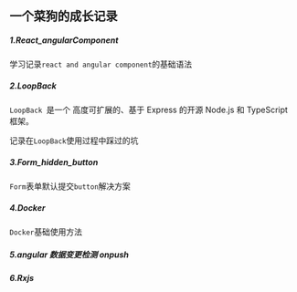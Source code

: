 ## 一个菜狗的成长记录

##### 1.React_angularComponent

学习记录`react and angular component`的基础语法

##### 2.LoopBack

`LoopBack `是一个 高度可扩展的、基于 Express 的开源 Node.js 和 TypeScript 框架。

记录在`LoopBack`使用过程中踩过的坑

##### 3.Form_hidden_button

`Form`表单默认提交`button`解决方案

##### 4.Docker

`Docker`基础使用方法

##### 5.angular 数据变更检测 onpush

##### 6.Rxjs

